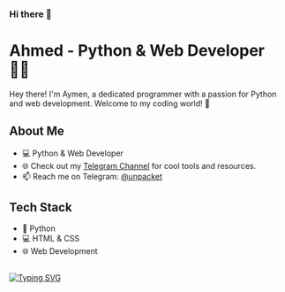 ### Hi there 👋

# Ahmed - Python & Web Developer 👨‍💻

Hey there! I'm Aymen, a dedicated programmer with a passion for Python and web development. Welcome to my coding world! 🚀

## About Me
- 💻 Python & Web Developer
- 🌐 Check out my [Telegram Channel](https://t.me/onpython) for cool tools and resources.
- 📫 Reach me on Telegram: [@unpacket](https://t.me/unpacket)

## Tech Stack
- 🐍 Python 
- 💻 HTML & CSS
- 🌐 Web Development
## 
<a href="https://git.io/typing-svg"><img src="https://readme-typing-svg.demolab.com?font=Fira+Code&pause=1000&random=true&width=435&lines=-+I+am+programmer;Iraqi+.;%E2%80%A2+Message+Me+;On+Telegram+;UserName+%3A+%40unpacket;I+love+you" alt="Typing SVG" /></a>
